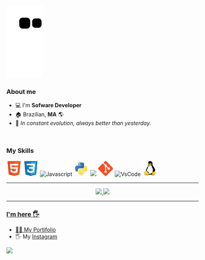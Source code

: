   ![Snake animation](https://github.com/Gabriel4g/Gabriel4g/blob/output/github-contribution-grid-snake.svg)
  

 
  
  ### About me
  
- 💻 I'm <b> Sofware Developer</b> <br>
- 🏠 Brazilian, <b> MA</b> 🌎 
- 🖤 <i>In constant evolution, always better than yesterday.</i>

<br>

 ### My Skills
<div style="display: inline_block">
  <img src="https://raw.githubusercontent.com/devicons/devicon/master/icons/html5/html5-original.svg" alt="HTML" width="40" height="40" />
  <img src="https://raw.githubusercontent.com/devicons/devicon/master/icons/css3/css3-original.svg" alt="CSS" width="40" height="40"/>
  <img src="https://tadeuesteves.files.wordpress.com/2014/01/javascript-logo.png" alt="Javascript" width="40" height="40"/>
  <img src="https://raw.githubusercontent.com/devicons/devicon/master/icons/python/python-original.svg" alt="Python" width="40" height="40"/>
  <img height="40" src="https://upload.wikimedia.org/wikipedia/commons/thumb/b/b2/Bootstrap_logo.svg/1200px-Bootstrap_logo.svg.png"/>
  <img src="https://raw.githubusercontent.com/devicons/devicon/master/icons/git/git-original.svg" alt="Git" width="40" height="40"/>
  <img src="https://upload.wikimedia.org/wikipedia/commons/thumb/9/9a/Visual_Studio_Code_1.35_icon.svg/512px-Visual_Studio_Code_1.35_icon.svg.png" alt="VsCode" width="40"
height="40"/>
 <img src="https://raw.githubusercontent.com/devicons/devicon/master/icons/linux/linux-original.svg" alt="Linux" width="40" height="40" />
</div>


<hr>

<div align="center">
  <a href="https://github.com/Gabriel4g">
  <img height="165em" src="https://github-readme-stats.vercel.app/api/top-langs/?username=Gabriel4g&layout=compact&langs_count=7&theme=dark"/>
  <img height="160em" src="https://github-readme-stats.vercel.app/api?username=Gabriel4g&show_icons=true&theme=dark&include_all_commits=true&count_private=true"/>
</div>

<hr>

### I'm here 🖐
  
- 👨‍💻 My <a href="https://gabrielgon.netlify.app/">Portifolio</a>
- 🖐️ My <a href="https://instagram.com/gabrielbarrozs">Instagram</a>

![](https://komarev.com/ghpvc/?username=Gabriel4g-07&color=blue&style=plastic&label=Visualiza%C3%A7%C3%B5es)
